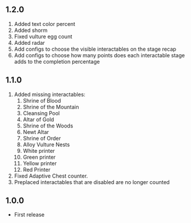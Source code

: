## 1.2.0
1. Added text color percent
2. Added shorm
3. Fixed vulture egg count
4. Added radar
5. Add configs to choose the visible interactables on the stage recap
6. Add configs to choose how many points does each interactable stage adds to the completion percentage

## 1.1.0
1. Added missing interactables:
    1. Shrine of Blood
    2. Shrine of the Mountain
    3. Cleansing Pool
    4. Altar of Gold
    5. Shrine of the Woods
    6. Newt Altar
    7. Shrine of Order
    8. Alloy Vulture Nests
    9. White printer
    10. Green printer
    11. Yellow printer
    12. Red Printer
2. Fixed Adaptive Chest counter.
3. Preplaced interactables that are disabled are no longer counted

## 1.0.0

- First release